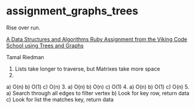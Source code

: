 # assignment_graphs_trees
Rise over run.

[A Data Structures and Algorithms Ruby Assignment from the Viking Code School using Trees and Graphs](http://www.vikingcodeschool.com)

Tamal Riedman

1.  Lists take longer to traverse, but Matrixes take more space
2.
  a)  O(n)
  b)  O(1)
  c)  O(n)
3.
  a)  O(n)
  b)  O(n)
  c)  O(1)
4.
  a)  O(n)
  b)  O(1)
  c)  O(n)
5.
  a)  Search through all edges to filter vertex
  b)  Look for key row, return data
  c)  Look for list the matches key, return data